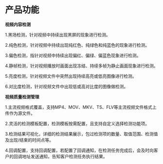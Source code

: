 # 产品功能

**视频内容检测**

1.黑场检测，针对视频中持续出现黑屏的现象进行检测。

2.纯色检测，针对视频中持续出现纯红色、纯绿色和纯蓝色的现象进行检测。

3.偏色检测，指针对视频中持续出现偏红、偏绿、偏蓝色现象进行检测。

4.静帧检测，针对视频播放时画面出现冻结、持续多帧为静止画面现象进行检测。

5.亮度检测，针对视频文件中突然出现持续高亮或低亮图像进行检测。

6.对比度检测，针对视频文件中出现低或高对比度的图像做检测。

**视频质量检测管理**

1.主流视频格式覆盖，支持MP4、MOV、MKV、TS、FLV等主流视频文件格式上传作为源文件。

2.灵活的检测模板配置，检测模板按需配置，且支持自定义选择检测功能项。

3.检测结果可视化，详细的检测结果展示，包过检测项的数量、取值范围、检测值及出现/结束的时间点等。

4.回调配置，支持回调配置，若配置了回调通知，在检测任务完成后，会及时向客户的回调地址发送通知，告知客户检测任务执行结果。
